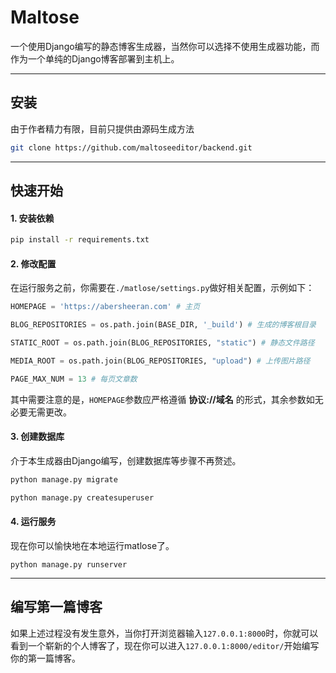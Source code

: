 # Maltose


一个使用Django编写的静态博客生成器，当然你可以选择不使用生成器功能，而作为一个单纯的Django博客部署到主机上。

--------

## 安装

由于作者精力有限，目前只提供由源码生成方法

```bash
git clone https://github.com/maltoseeditor/backend.git
```

--------

## 快速开始


#### 1. 安装依赖

```bash
pip install -r requirements.txt
```

#### 2. 修改配置

在运行服务之前，你需要在`./matlose/settings.py`做好相关配置，示例如下：

```python
HOMEPAGE = 'https://abersheeran.com' # 主页

BLOG_REPOSITORIES = os.path.join(BASE_DIR, '_build') # 生成的博客根目录

STATIC_ROOT = os.path.join(BLOG_REPOSITORIES, "static") # 静态文件路径

MEDIA_ROOT = os.path.join(BLOG_REPOSITORIES, "upload") # 上传图片路径

PAGE_MAX_NUM = 13 # 每页文章数
```

其中需要注意的是，`HOMEPAGE`参数应严格遵循 **协议://域名** 的形式，其余参数如无必要无需更改。

#### 3. 创建数据库

介于本生成器由Django编写，创建数据库等步骤不再赘述。

```bash
python manage.py migrate

python manage.py createsuperuser
```

#### 4. 运行服务

现在你可以愉快地在本地运行matlose了。

```
python manage.py runserver
```

--------

## 编写第一篇博客

如果上述过程没有发生意外，当你打开浏览器输入`127.0.0.1:8000`时，你就可以看到一个崭新的个人博客了，现在你可以进入`127.0.0.1:8000/editor/`开始编写你的第一篇博客。
